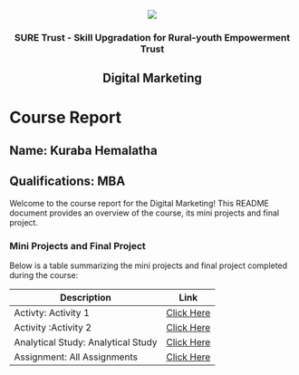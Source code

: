 <!-- PROJECT LOGO -->
<br />

<div align="center">
   <img src='https://user-images.githubusercontent.com/73131499/166115643-d3187f47-d38f-41b2-ae42-5ecbbc60de14.png' />


<h3 align="center">SURE Trust - Skill Upgradation for Rural-youth Empowerment Trust</h3>
  <h2> Digital Marketing </h2>
</div>

# Course Report

## Name: Kuraba Hemalatha

## Qualifications: MBA

Welcome to the course report for the Digital Marketing! This README document provides an overview of the course, its mini projects and final project.

### Mini Projects and Final Project

Below is a table summarizing the mini projects and final project completed during the course:

| Description                               | Link                                    |
|-------------------------------------------|-----------------------------------------|
|Activty: Activity 1  | [Click Here](https://github.com/sure-trust/G4_DM/blob/main/Activity/Hemalatha/ACTIVITY-1_%20HEMALATHA.jpg)|
|Activity :Activity 2|[Click Here](https://github.com/sure-trust/G4_DM/blob/main/Activity/Hemalatha/ACTIVITY-2_%20HEMALATHA.jpg)|
| Analytical Study: Analytical Study     | [Click Here](https://github.com/sure-trust/G4_DM/blob/main/Analytical%20Study/Hemalatha/ANALYTICAL%20STUDY_HEMALATHA.docx)|
|Assignment: All Assignments|[Click Here](https://github.com/sure-trust/G4_DM/tree/main/Assignment/Hemalatha)| 
